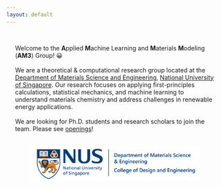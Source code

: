 ```yaml
---
layout: default
---
```

<style>
.content-container {
    max-width: 800px;  /* Adjust this value as needed */
    width: 100%;
    margin: 0 auto;
    padding: 20px;
    box-sizing: border-box;
}

.responsive-image {
    width: 85%;
    max-width: 100%;
    height: auto;
    display: block;
    margin: 0 auto;
}

.aligned-paragraph {
    width: 100%;
    margin-top: 10px;  /* Space between image and paragraph */
}

@media (max-width: 840px) {  /* 800px + 20px padding on each side */
    .content-container {
        width: 95%;  /* Give a little breathing room on smaller screens */
    }
}
</style>

<div class="content-container">
    <p class="aligned-paragraph">
        Welcome to the <strong>A</strong>pplied <strong>M</strong>achine Learning and <strong>M</strong>aterials <strong>M</strong>odeling (<strong>AM3</strong>) Group! 😀
        <br><br>
        We are a theoretical & computational research group located at the <a href="https://xxx/">Department of Materials Science and Engineering</a>, <a href="xxx">National University of Singapore</a>. 
        Our research focuses on applying first-principles calculations, statistical mechanics, and machine learning to understand materials chemistry and address challenges in renewable energy applications.
        <br><br>
        We are looking for Ph.D. students and research scholars to join the team. Please see <a href="/opening.html">openings</a>!
    <!-- <br><br>
    <strong>Recent News</strong>:
    <ul style="list-style-type: disc; padding-left: 40px;">
            <li> <span style="color: DodgerBlue">[08/2025]</span> xxx </li>
            <li> <span style="color: DodgerBlue">[04/2025]</span> xxx </li>
            <li> <span style="color: DodgerBlue">[03/2025]</span> Dr. Zhong organized the </li>
    </ul> -->
    </p>
    <br>
    <img src='/img/NUS.png' class="responsive-image" alt="NUS">
    <br>
</div>

<!-- <div class="content-container">
    <p class="aligned-paragraph">
    <strong>Recent News</strong>:
    <ul style="list-style-type: disc; padding-left: 40px;">
            <li>Computational modeling of complex energy materials with first principles calculations</li>
            <li>Statistical mechanics in solid-state/liquid/amorphous systems</li>
            <li>AI for Science: atomistic modeling and generative models in physics/chemistry/materials</li>
    </ul>
    </p>
    
</div> -->
